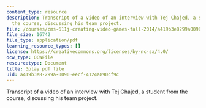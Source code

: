 ```yaml
---
content_type: resource
description: Transcript of a video of an interview with Tej Chajed, a student from
  the course, discussing his team project.
file: /courses/cms-611j-creating-video-games-fall-2014/a419b3e8299a0090eecf4124a890cf9c_bgMZSJ2rfNc.pdf
file_size: 16742
file_type: application/pdf
learning_resource_types: []
license: https://creativecommons.org/licenses/by-nc-sa/4.0/
ocw_type: OCWFile
resourcetype: Document
title: 3play pdf file
uid: a419b3e8-299a-0090-eecf-4124a890cf9c
---
```

Transcript of a video of an interview with Tej Chajed, a student from the course, discussing his team project.